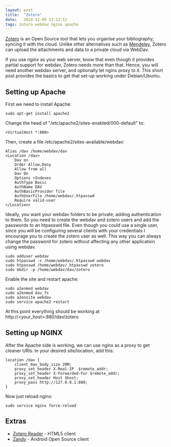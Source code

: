 ```yaml
---
layout: post
title:  "Zotero"
date:   2014-12-09 12:12:12
tags: zotero webdav nginx apache
---
```

[Zotero](https://www.zotero.org/) is an Open Source tool that lets you organise your bibliography, syncing it with the cloud.
Unlike other alternatives such as [Mendeley](http://www.mendeley.com), Zotero can upload the attachments and data to a private cloud via WebDav.

If you use nginx as your web server, know that even though it provides partial support for webdav, Zotero needs more than that.
Hence, you will need another webdav server, and optionally let nginx proxy to it.
This short post provides the basics to get that set-up working under Debian/Ubuntu.

## Setting up Apache

First we need to install Apache:

    sudo apt-get install apache2

Change the head of "/etc/apache2/sites-enabled/000-default" to:

    <VirtualHost *:880>

Then, create a file /etc/apache2/sites-available/webdav:

    Alias /dav /home/webdav/dav
    <Location /dav>
        Dav on
        Order Allow,Deny
        Allow from all
        Dav On
        Options +Indexes
        AuthType Basic
        AuthName DAV
        AuthBasicProvider file
        AuthUserFile /home/webdav/.htpasswd
        Require valid-user
    </Location>

Ideally, you want your webdav folders to be private, adding authentication to them.
So you need to create the webdav and zotero users and add the passwords to an htpasswd file.
Even though you could use a single user, since you will be configuring several clients with your credentials I encourage you to create the zotero user as well.
This way you can always change the password for zotero without affecting any other application using webdav.

    sudo adduser webdav
    sudo htpasswd -c /home/webdav/.htpasswd webdav
    sudo htpasswd /home/webdav/.htpasswd zotero
    sudo mkdir -p /home/webdav/dav/zotero

Enable the site and restart apache:

    sudo a2enmod webdav
    sudo a2enmod dav_fs
    sudo a2ensite webdav
    sudo service apache2 restart

At this point everything should be working at http://\<your_host\>:880/dav/zotero

## Setting up NGINX
After the Apache side is working, we can use nginx as a proxy to get cleaner URIs.
In your desired site/location, add this:

    location /dav {
        client_max_body_size 20M;
        proxy_set_header X-Real-IP  $remote_addr;
        proxy_set_header X-Forwarded-For $remote_addr;
        proxy_set_header Host $host;
        proxy_pass http://127.0.0.1:880;
    }

Now just reload nginx:

    sudo service nginx force-reload

## Extras

* [Zotero Reader](http://zoteroreader.com/) - HTML5 client
* [Zandy](https://github.com/ajlyon/zandy) - Android Open Source client
